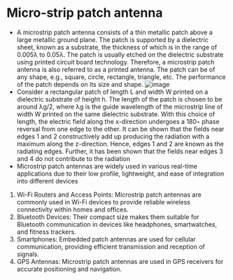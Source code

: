 # Micro-strip patch antenna
* A microstrip patch antenna consists of a thin metallic patch above a large metallic ground plane. The patch is supported by a dielectric sheet, known as a substrate, the thickness of which is in the range of 0.005λ to 0.05λ. The patch is usually etched on the dielectric substrate using printed circuit board technology. Therefore, a microstrip patch antenna is also referred to as a printed antenna. The patch can be of any shape, e.g., square, circle, rectangle, triangle, etc. The performance of the patch depends on its size and shape.
![image](https://github.com/ani171/Antennas/assets/97838595/ba87a9d1-0b99-4677-bf1b-94001a9569e5)
* Consider a rectangular patch of length L and width W printed on a dielectric substrate of height h. The length of the patch is chosen to be around λg/2, where λg is the guide wavelength of the microstrip line of width W printed on the same dielectric substrate. With this choice of length, the electric field along the x-direction undergoes a 180◦ phase reversal from one edge to the other. It can be shown that the fields near edges 1 and 2 constructively add up producing the radiation with a maximum along the z-direction. Hence, edges 1 and 2 are known as the radiating edges. Further, it has been shown that the fields near edges 3 and 4 do not contribute to the radiation
* Microstrip patch antennas are widely used in various real-time applications due to their low profile, lightweight, and ease of integration into different devices
1. Wi-Fi Routers and Access Points: Microstrip patch antennas are commonly used in Wi-Fi devices to provide reliable wireless connectivity within homes and offices.
2. Bluetooth Devices: Their compact size makes them suitable for Bluetooth communication in devices like headphones, smartwatches, and fitness trackers.
3. Smartphones: Embedded patch antennas are used for cellular communication, providing efficient transmission and reception of signals.
4. GPS Antennas: Microstrip patch antennas are used in GPS receivers for accurate positioning and navigation.
